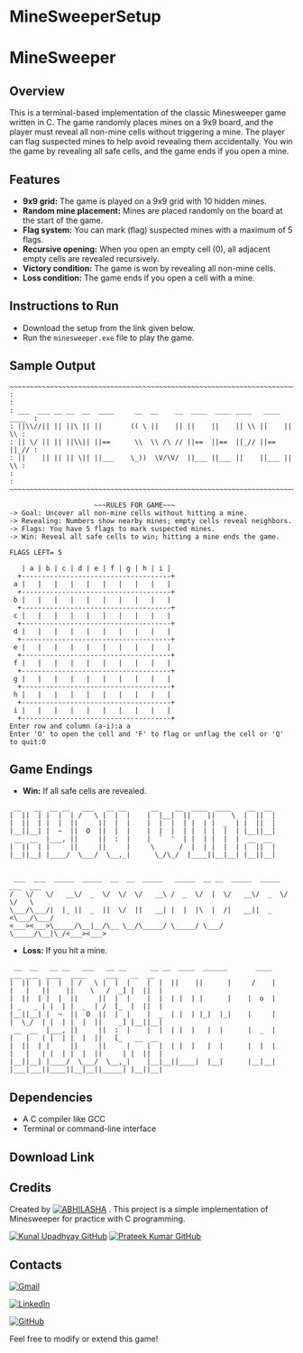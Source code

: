 # MineSweeperSetup

# MineSweeper

## Overview
This is a terminal-based implementation of the classic Minesweeper game written in C. The game randomly places mines on a 9x9 board, and the player must reveal all non-mine cells without triggering a mine. The player can flag suspected mines to help avoid revealing them accidentally. You win the game by revealing all safe cells, and the game ends if you open a mine.

## Features
- **9x9 grid:** The game is played on a 9x9 grid with 10 hidden mines.
- **Random mine placement:** Mines are placed randomly on the board at the start of the game.
- **Flag system:** You can mark (flag) suspected mines with a maximum of 5 flags.
- **Recursive opening:** When you open an empty cell (0), all adjacent empty cells are revealed recursively.
- **Victory condition:** The game is won by revealing all non-mine cells.
- **Loss condition:** The game ends if you open a cell with a mine.

## Instructions to Run
- Download the setup from the link given below.
- Run the `minesweeper.exe` file to play the game.

## Sample Output
```
~~~~~~~~~~~~~~~~~~~~~~~~~~~~~~~~~~~~~~~~~~~~~~~~~~~~~~~~~~~~~~~~~~~~~~~~~~
:                                                                         :
: ___  ___ __ __  __  ____     __  __    __  ____  ____ ____   ____ ____  :
: ||\\//|| || ||\ || ||       (( \ ||    || ||    ||    || \\ ||    || \\ :
: || \/ || || ||\\|| ||==      \\  \\ /\ // ||==  ||==  ||_// ||==  ||_// :
: ||    || || || \|| ||___    \_))  \V/\V/  ||___ ||___ ||    ||___ || \\ :
:                                                                         :
~~~~~~~~~~~~~~~~~~~~~~~~~~~~~~~~~~~~~~~~~~~~~~~~~~~~~~~~~~~~~~~~~~~~~~~~~~

                     ~~~RULES FOR GAME~~~
-> Goal: Uncover all non-mine cells without hitting a mine.
-> Revealing: Numbers show nearby mines; empty cells reveal neighbors.
-> Flags: You have 5 flags to mark suspected mines.
-> Win: Reveal all safe cells to win; hitting a mine ends the game.

FLAGS LEFT= 5

   | a | b | c | d | e | f | g | h | i |
  +-------------------------------------+
 a |   |   |   |   |   |   |   |   |   |
  +-------------------------------------+
 b |   |   |   |   |   |   |   |   |   |
  +-------------------------------------+
 c |   |   |   |   |   |   |   |   |   |
  +-------------------------------------+
 d |   |   |   |   |   |   |   |   |   |
  +-------------------------------------+
 e |   |   |   |   |   |   |   |   |   |
  +-------------------------------------+
 f |   |   |   |   |   |   |   |   |   |
  +-------------------------------------+
 g |   |   |   |   |   |   |   |   |   |
  +-------------------------------------+
 h |   |   |   |   |   |   |   |   |   |
  +-------------------------------------+
 i |   |   |   |   |   |   |   |   |   |
  +-------------------------------------+
Enter row and column (a-i):a a
Enter 'O' to open the cell and 'F' to flag or unflag the cell or 'Q' to quit:O
```

## Game Endings
- **Win:** If all safe cells are revealed.
```
 __   __  __ __   ___   __ __      __    __  ____  ____    __  __
|  ||  | |  |  | /   \ |  |  |    |  |__|  ||    ||    \  |  ||  |
|  ||  | |  |  ||     ||  |  |    |  |  |  | |  | |  _  | |  ||  |
|__||__| |  ~  ||  O  ||  |  |    |  |  |  | |  | |  |  | |__||__|
 __  __  |___, ||     ||  :  |    |  `  '  | |  | |  |  |  __  __
|  ||  | |     ||     ||     |     \      /  |  | |  |  | |  ||  |
|__||__| |____/  \___/  \__,_|      \_/\_/  |____||__|__| |__||__|


 ___  ___  _____  _____  __  __  _____   _____  __ __  _____  _____  ___  ___
/   \/   \/   __\/  _  \/  \/  \/   __\ /  _  \/  |  \/   __\/  _  \/   \/   \
\___/\___/|  |_ ||  _  ||  \/  ||   __| |  |  |\  |  /|   __||  _  <\___/\___/
<___><___>\_____/\__|__/\__ \__/\_____/ \_____/ \___/ \_____/\__|\_/<___><___>

```

- **Loss:** If you hit a mine.
```
 __  __   __ __   ___   __ __      __ __  ____  ______       ____       ___ ___  ____  ____     ___   __  __
|  ||  | |  |  | /   \ |  |  |    |  |  ||    ||      |     /    |     |   |   ||    ||    \   /  _] |  ||  |
|  ||  | |  |  ||     ||  |  |    |  |  | |  | |      |    |  o  |     | _   _ | |  | |  _  | /  [_  |  ||  |
|__||__| |  ~  ||  O  ||  |  |    |  _  | |  | |_|  |_|    |     |     |  \_/  | |  | |  |  ||    _] |__||__|
 __  __  |___, ||     ||  :  |    |  |  | |  |   |  |      |  _  |     |   |   | |  | |  |  ||   [_   __  __
|  ||  | |     ||     ||     |    |  |  | |  |   |  |      |  |  |     |   |   | |  | |  |  ||     | |  ||  |
|__||__| |____/  \___/  \__,_|    |__|__||____|  |__|      |__|__|     |___|___||____||__|__||_____| |__||__|
```

## Dependencies
- A C compiler like GCC
- Terminal or command-line interface
  
## Download Link

## Credits
Created by [![ABHILASHA](https://img.shields.io/badge/ABHILASHA-Profile-blue?style=for-the-badge)](https://www.linkedin.com/in/abhilasha-bhatt3/)
. This project is a simple implementation of Minesweeper for practice with C programming.

[![Kunal Upadhyay GitHub](https://img.shields.io/badge/Kunal_Upadhyay-GitHub-red?logo=github&style=for-the-badge)](https://github.com/Kunal-Upadhyay)                           [![Prateek Kumar GitHub](https://img.shields.io/badge/Prateek_Kumar-GitHub-red?logo=github&style=for-the-badge)](https://github.com/geeekdude)

## Contacts

[![Gmail](https://img.shields.io/badge/-Gmail-D14836?logo=gmail&logoColor=white&style=for-the-badge)](mailto:abhilashabhatt77@gmail.com)


[![LinkedIn](https://img.shields.io/badge/-LinkedIn-blue?logo=linkedin&logoColor=white&style=for-the-badge)](https://www.linkedin.com/in/abhilasha-bhatt3/)

[![GitHub](https://img.shields.io/badge/-GitHub-181717?logo=github&logoColor=white&style=for-the-badge)](https://github.com/Abhilasha-Bhatt)


Feel free to modify or extend this game!
